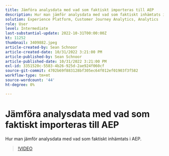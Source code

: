 ```yaml
---
title: Jämföra analysdata med vad som faktiskt importeras till AEP
description: Hur man jämför analysdata med vad som faktiskt inhämtats i AEP
solution: Experience Platform, Customer Journey Analytics, Analytics
role: User
level: Intermediate
last-substantial-update: 2022-10-31T00:00:00Z
kt: 11252
thumbnail: 3409882.jpeg
article-created-by: Sean Schnoor
article-created-date: 10/31/2022 3:21:00 PM
article-published-by: Sean Schnoor
article-published-date: 10/31/2022 3:21:00 PM
exl-id: 3351520c-5583-4b26-925d-2ae924f060cf
source-git-commit: 4702b69f883128bf305ec64f012ef01903f3f582
workflow-type: tm+mt
source-wordcount: '44'
ht-degree: 0%

---
```


# Jämföra analysdata med vad som faktiskt importeras till AEP

Hur man jämför analysdata med vad som faktiskt inhämtats i AEP.

>[!VIDEO](https://video.tv.adobe.com/v/3409882/?quality=12&learn=on)
